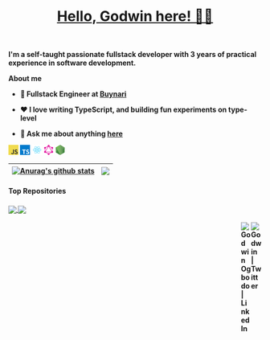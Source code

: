 <p align="center"><a href="https://godwinjs.github.io"><h1 align="center"><b>Hello, Godwin here! 🚀📗</h1></a></p>

<br />

I'm a self-taught passionate fullstack developer with 3 years of practical experience in software development.

**About me**

- 💼 Fullstack Engineer at [Buynari](http://buynari.cm/)

- ❤️ I love writing TypeScript, and building fun experiments on type-level

- 💬 Ask me about anything [here](https://github.com/godwinjs/godwinjs/issues)

<code><img height="20" alt="javascript" src="https://raw.githubusercontent.com/github/explore/80688e429a7d4ef2fca1e82350fe8e3517d3494d/topics/javascript/javascript.png"></code>
<code><img height="20" alt="typescript" src="https://raw.githubusercontent.com/github/explore/80688e429a7d4ef2fca1e82350fe8e3517d3494d/topics/typescript/typescript.png"></code>
<code><img height="20" alt="react" src="https://raw.githubusercontent.com/github/explore/80688e429a7d4ef2fca1e82350fe8e3517d3494d/topics/react/react.png"></code>
<code><img height="20" alt="graphql" src="https://raw.githubusercontent.com/github/explore/5c058a388828bb5fde0bcafd4bc867b5bb3f26f3/topics/graphql/graphql.png"></code>
<code><img height="20" alt="nodejs" src="https://raw.githubusercontent.com/github/explore/80688e429a7d4ef2fca1e82350fe8e3517d3494d/topics/nodejs/nodejs.png"></code>    


| <a href="https://github.com/godwinjs/github-readme-stats"><img align="center" src="https://github-readme-stats.vercel.app/api?username=godwinjs&show_icons=true&include_all_commits=true&theme=buefy&hide_border=true" alt="Anurag's github stats" /></a> | <a href="https://github.com/godwinjs/github-readme-stats"><img align="center" src="https://github-readme-stats.vercel.app/api/top-langs/?username=godwinjs&layout=compact&theme=buefy&hide_border=true" /></a> |
| ------------- | ------------- |

#### Top Repositories


<a href="https://github.com/godwinjs/Forte">
  <img align="center" src="https://github-readme-stats.vercel.app/api/pin/?username=godwinjs&repo=forte&theme=buefy" />
</a>
<a href="https://github.com/godwinjs/tailcomponents">
  <img align="center" src="https://github-readme-stats.vercel.app/api/pin/?username=anuraghazra&repo=tailcomponent&theme=buefy" />
</a>

<br />
<br />

<a href="https://twitter.com/godwinmicheals">
  <img align="right" alt="Godwin | Twitter" width="21px" src="https://cdn.cdnlogo.com/logos/t/96/twitter-icon.svg" />
</a>
<a href="https://www.linkedin.com/in/godwin-ikechukwu-677881254">
  <img align="right" alt="Godwin Ogbodo | LinkedIn" width="20px" src="https://cdn.cdnlogo.com/logos/l/66/linkedin-icon.svg" />
</a>

